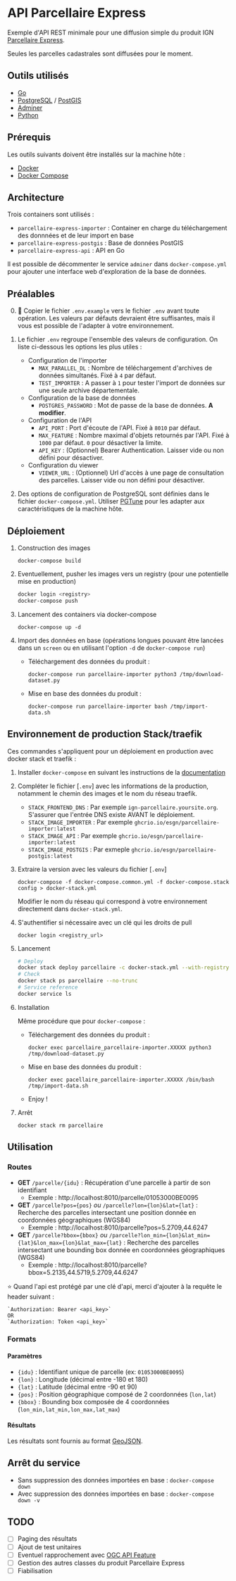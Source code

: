# API Parcellaire Express

Exemple d'API REST minimale pour une diffusion simple du produit IGN [Parcellaire Express](https://geoservices.ign.fr/sites/default/files/2021-07/DC_Parcellaire_Express_%28PCI%29_1-0.pdf).

Seules les parcelles cadastrales sont diffusées pour le moment.

## Outils utilisés

* [Go](https://golang.org/)
* [PostgreSQL](https://www.postgresql.org/) / [PostGIS](https://postgis.net/)
* [Adminer](https://www.adminer.org/)
* [Python](https://www.python.org/)

## Prérequis

Les outils suivants doivent être installés sur la machine hôte :
* [Docker](https://docs.docker.com/get-started/overview/)
* [Docker Compose](https://docs.docker.com/compose/)

## Architecture

Trois containers sont utilisés : 
* `parcellaire-express-importer` : Container en charge du téléchargement des donnnées et de leur import en base
* `parcellaire-express-postgis` : Base de données PostGIS
* `parcellaire-express-api` : API en Go

Il est possible de décommenter le service `adminer` dans `docker-compose.yml` pour ajouter une interface web d'exploration de la base de données.

## Préalables

0. 🚨 Copier le fichier `.env.example` vers le fichier `.env` avant toute opération. Les valeurs par défauts devraient être suffisantes, mais il vous est possible de l'adapter à votre environnement.

1. Le fichier `.env` regroupe l'ensemble des valeurs de configuration. On liste ci-dessous les options les plus utiles :
    * Configuration de l'importer
      * `MAX_PARALLEL_DL` : Nombre de téléchargement d'archives de données simultanés. Fixé à `4` par défaut.
      * `TEST_IMPORTER` : A passer à `1` pour tester l'import de données sur une seule archive départementale.
    * Configuration de la base de données
      * `POSTGRES_PASSWORD` :  Mot de passe de la base de données. **A modifier**.
    * Configuration de l'API
      * `API_PORT` : Port d'écoute de l'API. Fixé à `8010` par défaut.
      * `MAX_FEATURE` : Nombre maximal d'objets retournés par l'API. Fixé à `1000` par défaut. `0` pour désactiver la limite.
      * `API_KEY` : (Optionnel) Bearer Authentication. Laisser vide ou non défini pour désactiver.
    * Configuration du viewer
      * `VIEWER_URL` : (Optionnel) Url d'accès à une page de consultation des parcelles. Laisser vide ou non défini pour désactiver.
2. Des options de configuration de PostgreSQL sont définies dans le fichier `docker-compose.yml`. Utiliser [PGTune](https://pgtune.leopard.in.ua/#/) pour les adapter aux caractéristiques de la machine hôte.

## Déploiement

1. Construction des images

    `docker-compose build`

2. Eventuellement, pusher les images vers un registry (pour une potentielle mise en production)

    ```bash
    docker login <registry>
    docker-compose push
    ```

3. Lancement des containers via docker-compose

    `docker-compose up -d`

4. Import des données en base (opérations longues pouvant être lancées dans un `screen` ou en utilisant l'option `-d` de `docker-compose run`)

   * Téléchargement des données du produit :

      `docker-compose run parcellaire-importer python3 /tmp/download-dataset.py`

   * Mise en base des données du produit :

      `docker-compose run parcellaire-importer bash /tmp/import-data.sh`

## Environnement de production Stack/traefik

Ces commandes s'appliquent pour un déploiement en production avec docker stack et traefik :

1. Installer `docker-compose` en suivant les instructions de la [documentation](https://docs.docker.com/compose/install/)

2. Compléter le fichier [`.env`] avec les informations de la production, notamment le chemin des images et le nom du réseau traefik.

    - `STACK_FRONTEND_DNS` : Par exemple `ign-parcellaire.yoursite.org`. S'assurer que l'entrée DNS existe AVANT le déploiement.
    - `STACK_IMAGE_IMPORTER` : Par exemple `ghcrio.io/esgn/parcellaire-importer:latest`
    - `STACK_IMAGE_API` : Par exemple `ghcrio.io/esgn/parcellaire-importer:latest`
    - `STACK_IMAGE_POSTGIS` : Par exmeple `ghcrio.io/esgn/parcellaire-postgis:latest`

3. Extraire la version avec les valeurs du fichier [`.env`]

    `docker-compose -f docker-compose.common.yml -f docker-compose.stack config > docker-stack.yml`

    Modifier le nom du réseau qui correspond à votre environnement directement dans  `docker-stack.yml`.

4. S'authentifier si nécessaire avec un clé qui les droits de pull 

    `docker login <registry_url>`

5. Lancement

    ```bash
    # Deploy
    docker stack deploy parcellaire -c docker-stack.yml --with-registry-auth
    # Check 
    docker stack ps parcellaire --no-trunc
    # Service reference 
    docker service ls
    ```

6. Installation

    Même procédure que pour `docker-compose` :
    
   * Téléchargement des données du produit :

      `docker exec parcellaire_parcellaire-importer.XXXXX python3 /tmp/download-dataset.py`

   * Mise en base des données du produit :

      `docker exec pacellaire_parcellaire-importer.XXXXX /bin/bash /tmp/import-data.sh`
   
   * Enjoy !

7. Arrêt

    `docker stack rm parcellaire`


## Utilisation

### Routes

* **GET** `/parcelle/{idu}` : Récupération d'une parcelle à partir de son identifiant
  * Exemple : http://localhost:8010/parcelle/01053000BE0095
* **GET** `/parcelle?pos={pos}` *ou* `/parcelle?lon={lon}&lat={lat}` : Recherche des parcelles intersectant une position donnée en coordonnées géographiques (WGS84)
  * Exemple : http://localhost:8010/parcelle?pos=5.2709,44.6247
* **GET** `/parcelle?bbox={bbox}` *ou* `/parcelle?lon_min={lon}&lat_min={lat}&lon_max={lon}&lat_max={lat}` : Recherche des parcelles intersectant une bounding box donnée en coordonnées géographiques (WGS84)
  * Exemple : http://localhost:8010/parcelle?bbox=5.2135,44.5719,5.2709,44.6247

⭐️ Quand l'api est protégé par une clé d'api, merci d'ajouter à la requête le header suivant :
    
    `Authorization: Bearer <api_key>`
    OR
    `Authorization: Token <api_key>`

### Formats

#### Paramètres

* `{idu}` : Identifiant unique de parcelle (ex: `01053000BE0095`)
* `{lon}` : Longitude (décimal entre -180 et 180)
* `{lat}` : Latitude (décimal entre -90 et 90)
* `{pos}` : Position géographique composé de 2 coordonnées (`lon,lat`)
* `{bbox}` : Bounding box composée de 4 coordonnées (`lon_min,lat_min,lon_max,lat_max`)

#### Résultats

Les résultats sont fournis au format [GeoJSON](https://geojson.org/).

## Arrêt du service

* Sans suppression des données importées en base : `docker-compose down`
* Avec suppression des données importées en base : `docker-compose down -v`

## TODO

- [ ] Paging des résultats
- [ ] Ajout de test unitaires
- [ ] Eventuel rapprochement avec [OGC API Feature](https://www.ogc.org/standards/ogcapi-features)
- [ ] Gestion des autres classes du produit Parcellaire Express
- [ ] Fiabilisation
